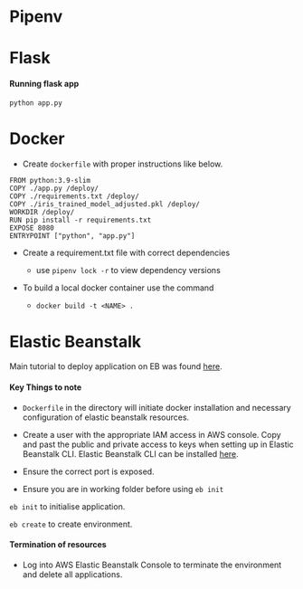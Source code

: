 # Pipenv



# Flask

#### Running flask app

`python app.py`


# Docker

* Create `dockerfile` with proper instructions like below.

```
FROM python:3.9-slim
COPY ./app.py /deploy/
COPY ./requirements.txt /deploy/
COPY ./iris_trained_model_adjusted.pkl /deploy/
WORKDIR /deploy/
RUN pip install -r requirements.txt
EXPOSE 8080
ENTRYPOINT ["python", "app.py"]
```

* Create a requirement.txt file with correct dependencies
	* use `pipenv lock -r` to view dependency versions

* To build a local docker container use the command
	* `docker build -t <NAME> .`

# Elastic Beanstalk

Main tutorial to deploy application on EB was found [here](https://sommershurbaji.medium.com/deploying-a-docker-container-to-aws-with-elastic-beanstalk-28adfd6e7e95).

#### Key Things to note

* `Dockerfile` in the directory will initiate docker installation and necessary configuration of elastic beanstalk resources.

* Create a user with the appropriate IAM access in AWS console. Copy and past the public and private access to keys when setting up in Elastic Beanstalk CLI. Elastic Beanstalk CLI can be installed [here](https://github.com/aws/aws-elastic-beanstalk-cli-setup). 

* Ensure the correct port is exposed.

* Ensure you are in working folder before using `eb init`

`eb init` to initialise application.

`eb create` to create environment.

#### Termination of resources

* Log into AWS Elastic Beanstalk Console to terminate the environment and delete all applications.
 

 